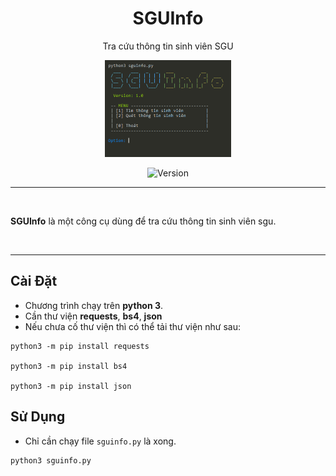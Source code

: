 <div align="center">

# SGUInfo

Tra cứu thông tin sinh viên SGU

<img src="/Screenshot/Banner.png" width="40%">

![Version](https://img.shields.io/badge/Version-1.0-00ffff.svg)

</div>

---

<br>

**SGUInfo** là một công cụ dùng để tra cứu thông tin sinh viên sgu.

<br>

---

## Cài Đặt

* Chương trình chạy trên **python 3**.
* Cần thư viện **requests**, **bs4**, **json**
* Nếu chưa cố thư viện thì có thể tải thư viện như sau:
```
python3 -m pip install requests

python3 -m pip install bs4

python3 -m pip install json
```

## Sử Dụng 

* Chỉ cần chạy file `sguinfo.py` là xong.
```
python3 sguinfo.py
```
